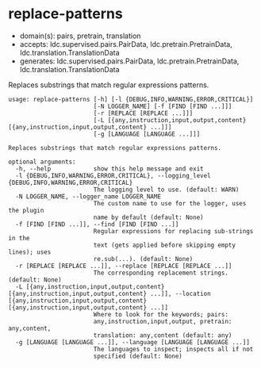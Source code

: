# replace-patterns

* domain(s): pairs, pretrain, translation
* accepts: ldc.supervised.pairs.PairData, ldc.pretrain.PretrainData, ldc.translation.TranslationData
* generates: ldc.supervised.pairs.PairData, ldc.pretrain.PretrainData, ldc.translation.TranslationData

Replaces substrings that match regular expressions patterns.

```
usage: replace-patterns [-h] [-l {DEBUG,INFO,WARNING,ERROR,CRITICAL}]
                        [-N LOGGER_NAME] [-f [FIND [FIND ...]]]
                        [-r [REPLACE [REPLACE ...]]]
                        [-L [{any,instruction,input,output,content} [{any,instruction,input,output,content} ...]]]
                        [-g [LANGUAGE [LANGUAGE ...]]]

Replaces substrings that match regular expressions patterns.

optional arguments:
  -h, --help            show this help message and exit
  -l {DEBUG,INFO,WARNING,ERROR,CRITICAL}, --logging_level {DEBUG,INFO,WARNING,ERROR,CRITICAL}
                        The logging level to use. (default: WARN)
  -N LOGGER_NAME, --logger_name LOGGER_NAME
                        The custom name to use for the logger, uses the plugin
                        name by default (default: None)
  -f [FIND [FIND ...]], --find [FIND [FIND ...]]
                        Regular expressions for replacing sub-strings in the
                        text (gets applied before skipping empty lines); uses
                        re.sub(...). (default: None)
  -r [REPLACE [REPLACE ...]], --replace [REPLACE [REPLACE ...]]
                        The corresponding replacement strings. (default: None)
  -L [{any,instruction,input,output,content} [{any,instruction,input,output,content} ...]], --location [{any,instruction,input,output,content} [{any,instruction,input,output,content} ...]]
                        Where to look for the keywords; pairs:
                        any,instruction,input,output, pretrain: any,content,
                        translation: any,content (default: any)
  -g [LANGUAGE [LANGUAGE ...]], --language [LANGUAGE [LANGUAGE ...]]
                        The languages to inspect; inspects all if not
                        specified (default: None)
```
